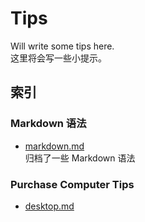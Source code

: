 # Tips
Will write some tips here.  
这里将会写一些小提示。

## 索引
### Markdown 语法
- [markdown.md](https://github.com/yzy613/tips/blob/master/markdown.md)  
归档了一些 Markdown 语法

### Purchase Computer Tips
- [desktop.md](https://github.com/yzy613/tips/blob/master/computer/desktop.md)